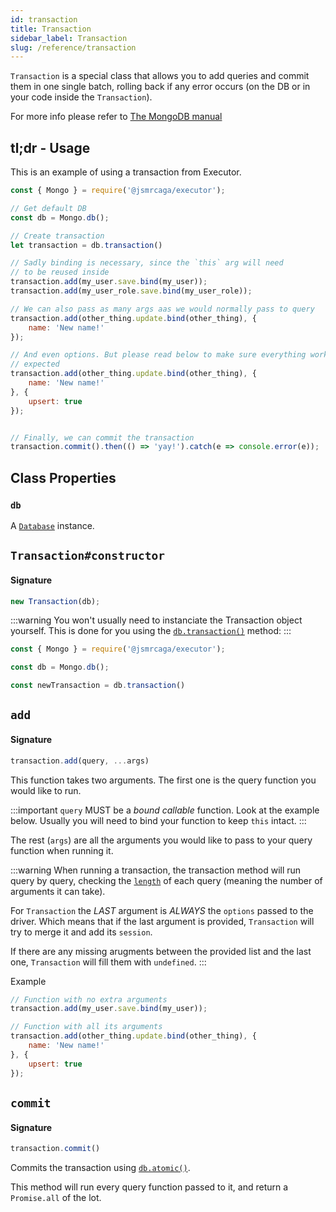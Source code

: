 ```yaml
---
id: transaction
title: Transaction
sidebar_label: Transaction
slug: /reference/transaction
---
```


`Transaction` is a special class that allows you to add queries and commit them
in one single batch, rolling back if any error occurs (on the DB or in your code inside the `Transaction`).

For more info please refer to [The MongoDB manual](https://docs.mongodb.com/manual/core/transactions/)

## tl;dr - Usage
This is an example of using a transaction from Executor.

```js
const { Mongo } = require('@jsmrcaga/executor');

// Get default DB
const db = Mongo.db();

// Create transaction
let transaction = db.transaction()

// Sadly binding is necessary, since the `this` arg will need
// to be reused inside
transaction.add(my_user.save.bind(my_user));
transaction.add(my_user_role.save.bind(my_user_role));

// We can also pass as many args aas we would normally pass to query
transaction.add(other_thing.update.bind(other_thing), {
	name: 'New name!'
});

// And even options. But please read below to make sure everything works as
// expected
transaction.add(other_thing.update.bind(other_thing), {
	name: 'New name!'
}, {
	upsert: true
});


// Finally, we can commit the transaction
transaction.commit().then(() => 'yay!').catch(e => console.error(e));
```

## Class Properties

### `db`
A [`Database`](db) instance.


## `Transaction#constructor`

#### Signature
```js
new Transaction(db);
```

:::warning
You won't usually need to instanciate the Transaction object yourself. This is done for you using the 
[`db.transaction()`](db#transaction) method:
:::
```js
const { Mongo } = require('@jsmrcaga/executor');

const db = Mongo.db();

const newTransaction = db.transaction()
```

## `add`

#### Signature
```js
transaction.add(query, ...args)
````

This function takes two arguments. The first one is the query function you would like to run.

:::important
`query` MUST be a _bound callable_ function. Look at the example below.
Usually you will need to bind your function to keep `this` intact.
:::

The rest (`args`) are all the arguments you would like to pass to your query function when running it.

:::warning
When running a transaction, the transaction method will run query by query, checking the [`length`](https://developer.mozilla.org/en-US/docs/Web/JavaScript/Reference/Global_Objects/Function/length) of each
query (meaning the number of arguments it can take).

For `Transaction` the _LAST_ argument is _ALWAYS_ the `options` passed to the driver. Which means that if the last argument is provided, `Transaction` will try to merge it and add its `session`.

If there are any missing arugments between the provided list and the last one, `Transaction` will fill them with `undefined`.
:::

Example
```js
// Function with no extra arguments
transaction.add(my_user.save.bind(my_user));

// Function with all its arguments
transaction.add(other_thing.update.bind(other_thing), {
	name: 'New name!'
}, {
	upsert: true
});
````

## `commit`

#### Signature
```js
transaction.commit()
````

Commits the transaction using [`db.atomic()`](db#atomic).

This method will run every query function passed to it, and return a `Promise.all` of the lot.

